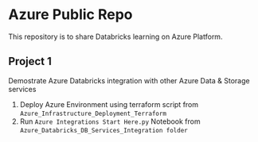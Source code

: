 # Azure Public Repo

This repository is to share Databricks learning on Azure Platform. 

## Project 1
Demostrate Azure Databricks integration with other Azure Data & Storage services

1) Deploy Azure Environment using terraform script from `Azure_Infrastructure_Deployment_Terraform`
2) Run `Azure Integrations Start Here.py` Notebook from `Azure_Databricks_DB_Services_Integration folder`



